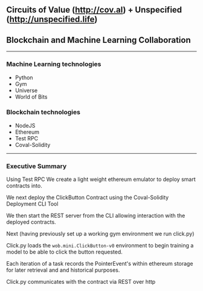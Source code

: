 ## Circuits of Value (http://cov.al) + Unspecified (http://unspecified.life)
## Blockchain and Machine Learning Collaboration

---

### Machine Learning technologies

- Python
- Gym
- Universe
- World of Bits

### Blockchain technologies

- NodeJS
- Ethereum
- Test RPC
- Coval-Solidity

---

### Executive Summary

Using Test RPC We create a light weight ethereum emulator to deploy smart contracts into.

We next deploy the ClickButton Contract using the Coval-Solidity Deployment CLI Tool

We then start the REST server from the CLI allowing interaction with the deployed contracts.

Next (having previously set up a working gym environment we run click.py)

Click.py loads the `wob.mini.ClickButton-v0` environment to begin training a model to be able to click the button requested.

Each iteration of a task records the PointerEvent's within ethereum storage for later retrieval and and historical purposes.

Click.py communicates with the contract via REST over http